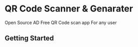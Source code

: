 # QR Code Scanner & Genarater

Open Source AD Free QR Code scan app For any user 

## Getting Started
